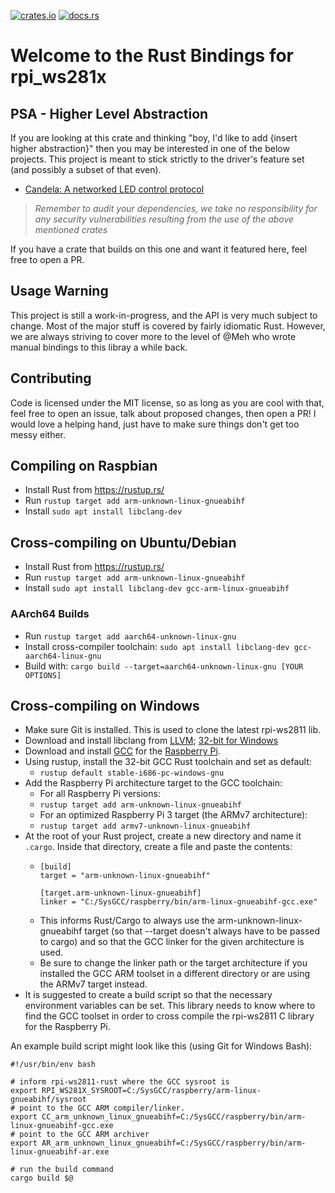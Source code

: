 [![crates.io](http://meritbadge.herokuapp.com/rs_ws281x)](https://crates.io/crates/rs_ws281x)
[![docs.rs](https://docs.rs/rs_ws281x/badge.svg)](https://docs.rs/rs_ws281x)
# Welcome to the Rust Bindings for rpi_ws281x

## PSA - Higher Level Abstraction
If you are looking at this crate and thinking "boy, I'd like to add {insert higher abstraction}"
then you may be interested in one of the below projects. This project is meant to stick strictly
to the driver's feature set (and possibly a subset of that even).

- [Candela: A networked LED control protocol](https://github.com/JMurph2015/candela)

> _Remember to audit your dependencies, we take no responsibility for any security vulnerabilities
resulting from the use of the above mentioned crates_

If you have a crate that builds on this one and want it featured here, feel free to open a PR.


## Usage Warning
This project is still a work-in-progress, and the API is very much subject to change.
Most of the major stuff is covered by fairly idiomatic Rust.  However, we are always
striving to cover more to the level of @Meh who wrote manual bindings to this libray
a while back.

## Contributing
Code is licensed under the MIT license, so as long as you are cool with
that, feel free to open an issue, talk about proposed changes, then open
a PR!  I would love a helping hand, just have to make sure things don't
get too messy either.

## Compiling on Raspbian
- Install Rust from https://rustup.rs/ 
- Run `rustup target add arm-unknown-linux-gnueabihf`
- Install `sudo apt install libclang-dev`

## Cross-compiling on Ubuntu/Debian
- Install Rust from https://rustup.rs/ 
- Run `rustup target add arm-unknown-linux-gnueabihf`
- Install `sudo apt install libclang-dev gcc-arm-linux-gnueabihf`

### AArch64 Builds
- Run `rustup target add aarch64-unknown-linux-gnu`
- Install cross-compiler toolchain:
`sudo apt install libclang-dev gcc-aarch64-linux-gnu`
- Build with: `cargo build --target=aarch64-unknown-linux-gnu [YOUR OPTIONS]`


## Cross-compiling on Windows

- Make sure Git is installed. This is used to clone the latest rpi-ws2811 lib.
- Download and install libclang from [LLVM]; [32-bit for Windows][1]
- Download and install [GCC][2] for the [Raspberry Pi][3].
- Using rustup, install the 32-bit GCC Rust toolchain and set as default:
    - `rustup default stable-i686-pc-windows-gnu`
- Add the Raspberry Pi architecture target to the GCC toolchain:
    - For all Raspberry Pi versions:
    - `rustup target add arm-unknown-linux-gnueabihf`
    - For an optimized Raspberry Pi 3 target (the ARMv7 architecture):
    - `rustup target add armv7-unknown-linux-gnueabihf`
- At the root of your Rust project, create a new directory and name it `.cargo`.
  Inside that directory, create a file and paste the contents:
    - ```
      [build]
      target = "arm-unknown-linux-gnueabihf"

      [target.arm-unknown-linux-gnueabihf]
      linker = "C:/SysGCC/raspberry/bin/arm-linux-gnueabihf-gcc.exe"
      ```
    - This informs Rust/Cargo to always use the arm-unknown-linux-gnueabihf target
      (so that --target doesn't always have to be passed to cargo) and so that the
      GCC linker for the given architecture is used.
    - Be sure to change the linker path or the target architecture if you installed
      the GCC ARM toolset in a different directory or are using the ARMv7 target
      instead.
- It is suggested to create a build script so that the necessary environment variables
  can be set. This library needs to know where to find the GCC toolset in order to
  cross compile the rpi-ws2811 C library for the Raspberry Pi.

An example build script might look like this (using Git for Windows Bash):

```
#!/usr/bin/env bash

# inform rpi-ws2811-rust where the GCC sysroot is
export RPI_WS281X_SYSROOT=C:/SysGCC/raspberry/arm-linux-gnueabihf/sysroot
# point to the GCC ARM compiler/linker.
export CC_arm_unknown_linux_gnueabihf=C:/SysGCC/raspberry/bin/arm-linux-gnueabihf-gcc.exe
# point to the GCC ARM archiver
export AR_arm_unknown_linux_gnueabihf=C:/SysGCC/raspberry/bin/arm-linux-gnueabihf-ar.exe

# run the build command
cargo build $@
```

[LLVM]: http://releases.llvm.org/download.html
[1]: http://releases.llvm.org/6.0.1/LLVM-6.0.1-win32.exe
[2]: http://gnutoolchains.com/raspberry/
[3]: http://sysprogs.com/files/gnutoolchains/raspberry/raspberry-gcc6.3.0-r3.exe
